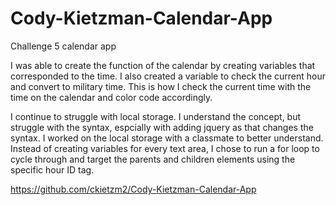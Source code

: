 # Cody-Kietzman-Calendar-App
Challenge 5 calendar app

I was able to create the function of the calendar by creating variables that corresponded to the time.  I also created a variable to check the current hour and convert to military time.  This is how I check the current time with the time on the calendar and color code accordingly.  

I continue to struggle with local storage.  I understand the concept, but struggle with the syntax, espcially with adding jquery as that changes the syntax.  I worked on the local storage with a classmate to better understand.  Instead of creating variables for every text area, I chose to run a for loop to cycle through and target the parents and children elements using the specific hour ID tag.  

https://github.com/ckietzm2/Cody-Kietzman-Calendar-App
